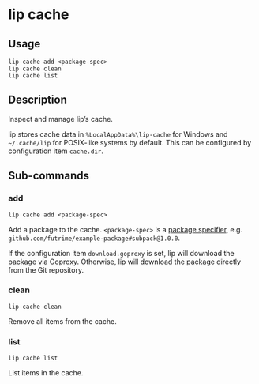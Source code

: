 # lip cache

## Usage

```shell
lip cache add <package-spec>
lip cache clean
lip cache list
```

## Description

Inspect and manage lip’s cache.

lip stores cache data in `%LocalAppData%\lip-cache` for Windows and `~/.cache/lip` for POSIX-like systems by default. This can be configured by configuration item `cache.dir`.

## Sub-commands

### add

```shell
lip cache add <package-spec>
```

Add a package to the cache. `<package-spec>` is a [package specifier](#), e.g. `github.com/futrime/example-package#subpack@1.0.0`.

If the configuration item `download.goproxy` is set, lip will download the package via Goproxy. Otherwise, lip will download the package directly from the Git repository.

### clean

```shell
lip cache clean
```

Remove all items from the cache.

### list

```shell
lip cache list
```

List items in the cache.
